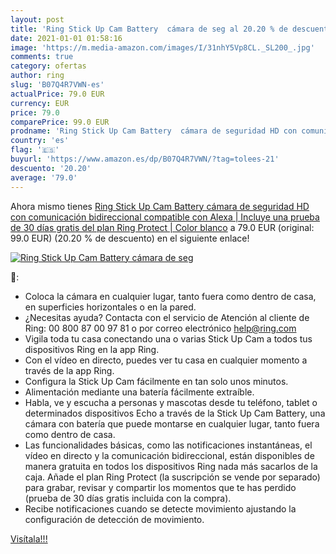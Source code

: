 ```yaml
---
layout: post
title: 'Ring Stick Up Cam Battery  cámara de seg al 20.20 % de descuento'
date: 2021-01-01 01:58:16
image: 'https://m.media-amazon.com/images/I/31nhY5Vp8CL._SL200_.jpg'
comments: true
category: ofertas
author: ring
slug: 'B07Q4R7VWN-es'
actualPrice: 79.0 EUR
currency: EUR
price: 79.0
comparePrice: 99.0 EUR
prodname: 'Ring Stick Up Cam Battery  cámara de seguridad HD con comunicación bidireccional  compatible con Alexa | Incluye una prueba de 30 días gratis del plan Ring Protect | Color blanco'
country: 'es'
flag: '🇪🇸'
buyurl: 'https://www.amazon.es/dp/B07Q4R7VWN/?tag=tolees-21'
descuento: '20.20'
average: '79.0'
---
```


Ahora mismo tienes [Ring Stick Up Cam Battery  cámara de seguridad HD con comunicación bidireccional  compatible con Alexa | Incluye una prueba de 30 días gratis del plan Ring Protect | Color blanco](https://www.amazon.es/dp/B07Q4R7VWN/?tag=tolees-21) a 79.0 EUR (original: 99.0 EUR) (20.20 %  de descuento) en el siguiente enlace!

[![Ring Stick Up Cam Battery  cámara de seg](https://m.media-amazon.com/images/I/31nhY5Vp8CL._SL200_.jpg)](https://www.amazon.es/dp/B07Q4R7VWN/?tag=tolees-21)

🔎:

- Coloca la cámara en cualquier lugar, tanto fuera como dentro de casa, en superficies horizontales o en la pared.
- ¿Necesitas ayuda? Contacta con el servicio de Atención al cliente de Ring: 00 800 87 00 97 81 o por correo electrónico help@ring.com
- Vigila toda tu casa conectando una o varias Stick Up Cam a todos tus dispositivos Ring en la app Ring.
- Con el vídeo en directo, puedes ver tu casa en cualquier momento a través de la app Ring.
- Configura la Stick Up Cam fácilmente en tan solo unos minutos.
- Alimentación mediante una batería fácilmente extraíble.
- Habla, ve y escucha a personas y mascotas desde tu teléfono, tablet o determinados dispositivos Echo a través de la Stick Up Cam Battery, una cámara con batería que puede montarse en cualquier lugar, tanto fuera como dentro de casa.
- Las funcionalidades básicas, como las notificaciones instantáneas, el vídeo en directo y la comunicación bidireccional, están disponibles de manera gratuita en todos los dispositivos Ring nada más sacarlos de la caja. Añade el plan Ring Protect (la suscripción se vende por separado) para grabar, revisar y compartir los momentos que te has perdido (prueba de 30 días gratis incluida con la compra).
- Recibe notificaciones cuando se detecte movimiento ajustando la configuración de detección de movimiento.

[Visítala!!!](https://www.amazon.es/dp/B07Q4R7VWN/?tag=tolees-21)
